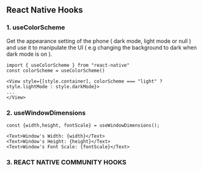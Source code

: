 ## React Native Hooks

### 1. useColorScheme

Get the appearance setting of the phone ( dark mode, light mode or null ) and use it to manipulate the UI ( e.g changing the background to dark when dark mode is on ).

```JSX
import { useColorScheme } from "react-native"
const colorScheme = useColorScheme()

<View style={[style.container], colorScheme === "light" ? style.lightMode : style.darkMode}>
...
</View>
```

### 2. useWindowDimensions

```JSX
const {width,height, fontScale} = useWindowDimensions();

<Text>Window's Width: {width}</Text>
<Text>Window's Height: {height}</Text>
<Text>Window's Font Scale: {fontScale}</Text>
```

### 3. REACT NATIVE COMMUNITY HOOKS
